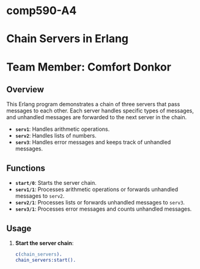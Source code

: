 # comp590-A4

# Chain Servers in Erlang
# Team Member: Comfort Donkor
## Overview

This Erlang program demonstrates a chain of three servers that pass messages to each other. Each server handles specific types of messages, and unhandled messages are forwarded to the next server in the chain.

- **`serv1`**: Handles arithmetic operations.
- **`serv2`**: Handles lists of numbers.
- **`serv3`**: Handles error messages and keeps track of unhandled messages.

## Functions

- **`start/0`**: Starts the server chain.
- **`serv1/1`**: Processes arithmetic operations or forwards unhandled messages to `serv2`.
- **`serv2/1`**: Processes lists or forwards unhandled messages to `serv3`.
- **`serv3/1`**: Processes error messages and counts unhandled messages.

## Usage

1. **Start the server chain**:
   ```erlang
   c(chain_servers).
   chain_servers:start().
